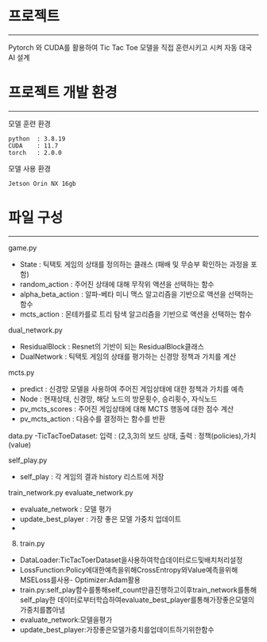 # 프로젝트
----
Pytorch 와 CUDA를 활용하여 Tic Tac Toe 모델을 직접 훈련시키고 시켜 자동 대국 AI 설계


# 프로젝트 개발 환경
-----
모델 훈련 환경

    python  : 3.8.19
    CUDA    : 11.7
    torch   : 2.0.0

모델 사용 환경

    Jetson Orin NX 16gb

# 파일 구성
----
  game.py
  - State : 틱택토 게임의 상태를 정의하는 클래스 (패배 및 무승부 확인하는 과정을 포함)
  - random_action : 주어진 상태에 대해 무작위 액션을 선택하는 함수
  - alpha_beta_action : 알파-베타 미니 맥스 알고리즘을 기반으로 액션을 선택하는 함수
  - mcts_action : 몬테카를로 트리 탐색 알고리즘을 기반으로 액션을 선택하는 함수

  dual_network.py
  - ResidualBlock : Resnet의 기반이 되는 ResidualBlock클래스
  - DualNetwork : 틱택토 게임의 상태를 평가하는 신경망 정책과 가치를 계산

   mcts.py    
  - predict : 신경망 모델을 사용하여 주어진 게임상태에 대한 정책과 가치를 예측
  - Node : 현재상태, 신경망, 해당 노드의 방문횟수, 승리횟수, 자식노드
  - pv_mcts_scores : 주어진 게임상태에 대해 MCTS 행동에 대한 점수 계산
  - pv_mcts_action : 다음수를 결정하는 함수를 반환

   data.py
  -TicTacToeDataset: 입력 : (2,3,3)의 보드 상태, 출력 : 정책(policies),가치(value)
  
   self_play.py
  - self_play : 각 게임의 결과 history 리스트에 저장
  
  train_network.py
 evaluate_network.py
  - evaluate_network : 모델 평가
  - update_best_player : 가장 좋은 모델 가중치 업데이트
  - 
  8. train.py
- DataLoader:TicTacToerDataset을사용하여학습데이터로드및배치처리설정
- LossFunction:Policy에대한예측을위해CrossEntropy와Value예측을위해MSELoss를사용- Optimizer:Adam활용
- train.py:self_play함수를통해self_count만큼진행하고이후train_network를통해self_play한
데이터로부터학습하여evaluate_best_player를통해가장좋은모델의가중치를뽑아냄
- evaluate_network:모델을평가
- update_best_player:가장좋은모델가중치를업데이트하기위한함수
